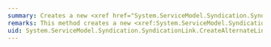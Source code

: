 ```yaml
---
summary: Creates a new <xref href="System.ServiceModel.Syndication.SyndicationLink"></xref> object.
remarks: This method creates a new <xref:System.ServiceModel.Syndication.SyndicationLink> object and sets <xref:System.ServiceModel.Syndication.SyndicationLink.RelationshipType%2A> to `alternate`.
uid: System.ServiceModel.Syndication.SyndicationLink.CreateAlternateLink*
---
```

